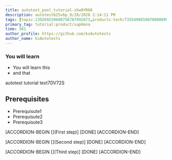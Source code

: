 ```yaml
---
title: autotest_pool_tutorial-zhw0YR68
description: autotest625v6p_9/28/2020 2:14:11 PM
tags: [topic:139269250608756787992873,products:tech/73554900100700000996,tutorial:experience/advanced]
primary_tag: tutorial:product/sapHana
time: 561
author_profile: https://github.com/ksAutotests
author_name: ksAutotests
---
```

### You will learn
- You will learn this
- and that

autotest tutorial text7DV72S

## Prerequisites
- Prerequisute1
- Prerequisute2
- Prerequisute3

[ACCORDION-BEGIN [](First step)]
[DONE]
[ACCORDION-END]

[ACCORDION-BEGIN [](Second step)]
[DONE]
[ACCORDION-END]

[ACCORDION-BEGIN [](Third step)]
[DONE]
[ACCORDION-END]

